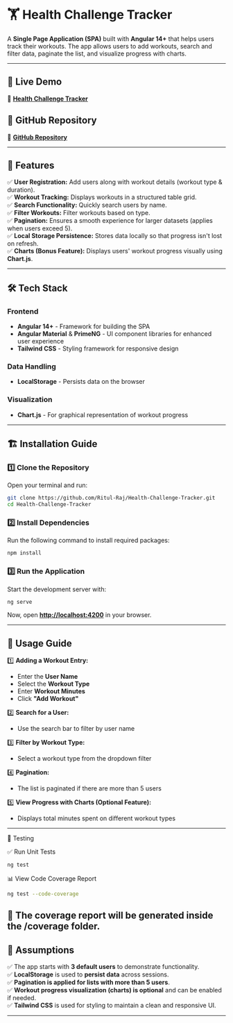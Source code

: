 # 🏋️ Health Challenge Tracker  

A **Single Page Application (SPA)** built with **Angular 14+** that helps users track their workouts. The app allows users to add workouts, search and filter data, paginate the list, and visualize progress with charts.

---

## 🚀 Live Demo  
🔗 **[Health Challenge Tracker](https://health-challenge-tracker-nine.vercel.app/)**  

## 📂 GitHub Repository  
🔗 **[GitHub Repository](https://github.com/Ritul-Raj/Health-Challenge-Tracker)**  

---

## 📌 Features  

✅ **User Registration:** Add users along with workout details (workout type & duration).  
✅ **Workout Tracking:** Displays workouts in a structured table grid.  
✅ **Search Functionality:** Quickly search users by name.  
✅ **Filter Workouts:** Filter workouts based on type.  
✅ **Pagination:** Ensures a smooth experience for larger datasets (applies when users exceed 5).  
✅ **Local Storage Persistence:** Stores data locally so that progress isn't lost on refresh.  
✅ **Charts (Bonus Feature):** Displays users' workout progress visually using **Chart.js**.  

---

## 🛠️ Tech Stack  

### **Frontend**  
- **Angular 14+** - Framework for building the SPA  
- **Angular Material** & **PrimeNG** - UI component libraries for enhanced user experience  
- **Tailwind CSS** - Styling framework for responsive design  

### **Data Handling**  
- **LocalStorage** - Persists data on the browser  

### **Visualization**  
- **Chart.js** - For graphical representation of workout progress  

---

## 🏗️ Installation Guide  

### **1️⃣ Clone the Repository**  
Open your terminal and run:  
```sh
git clone https://github.com/Ritul-Raj/Health-Challenge-Tracker.git
cd Health-Challenge-Tracker
```

### **2️⃣ Install Dependencies**  
Run the following command to install required packages:  
```sh
npm install
```

### **3️⃣ Run the Application**  
Start the development server with:  
```sh
ng serve
```
Now, open **[http://localhost:4200](http://localhost:4200)** in your browser.

---

## 📜 Usage Guide  

1️⃣ **Adding a Workout Entry:**  
   - Enter the **User Name**  
   - Select the **Workout Type**  
   - Enter **Workout Minutes**  
   - Click **"Add Workout"**  

2️⃣ **Search for a User:**  
   - Use the search bar to filter by user name  

3️⃣ **Filter by Workout Type:**  
   - Select a workout type from the dropdown filter  

4️⃣ **Pagination:**  
   - The list is paginated if there are more than 5 users  

5️⃣ **View Progress with Charts (Optional Feature):**  
   - Displays total minutes spent on different workout types  

---
🧪 Testing

✅ Run Unit Tests
```sh
ng test
```
📊 View Code Coverage Report
```sh
ng test --code-coverage
```
🔹 The coverage report will be generated inside the /coverage folder.
---

## 📌 Assumptions  

✅ The app starts with **3 default users** to demonstrate functionality.  
✅ **LocalStorage** is used to **persist data** across sessions.  
✅ **Pagination is applied for lists with more than 5 users**.  
✅ **Workout progress visualization (charts) is optional** and can be enabled if needed.  
✅ **Tailwind CSS** is used for styling to maintain a clean and responsive UI.  

---



